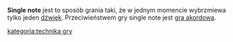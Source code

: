 **Single note** jest to sposób grania taki, że w jednym momencie
wybrzmiewa tylko jeden [dźwięk](dźwięk "wikilink"). Przeciwieństwem gry
single note jest [gra akordowa](gra_akordowa "wikilink").

[kategoria:technika gry](kategoria:technika_gry "wikilink")